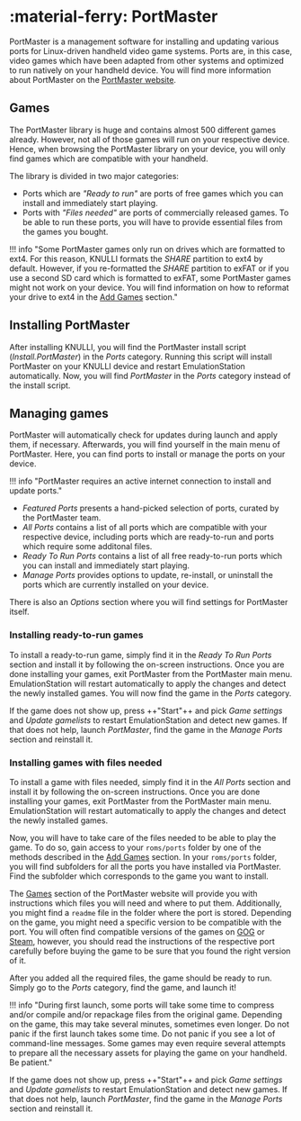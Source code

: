 # :material-ferry: PortMaster

PortMaster is a management software for installing and updating various ports for Linux-driven handheld video game systems. Ports are, in this case, video games which have been adapted from other systems and optimized to run natively on your handheld device. You will find more information about PortMaster on the [PortMaster website](https://portmaster.games).

## Games

The PortMaster library is huge and contains almost 500 different games already. However, not all of those games will run on your respective device. Hence, when browsing the PortMaster library on your device, you will only find games which are compatible with your handheld.

The library is divided in two major categories:

* Ports which are *"Ready to run"* are ports of free games which you can install and immediately start playing.
* Ports with *"Files needed"* are ports of commercially released games. To be able to run these ports, you will have to provide essential files from the games you bought.

!!! info "Some PortMaster games only run on drives which are formatted to ext4. For this reason, KNULLI formats the *SHARE* partition to ext4 by default. However, if you re-formatted the *SHARE* partition to exFAT or if you use a second SD card which is formatted to exFAT, some PortMaster games might not work on your device. You will find information on how to reformat your drive to ext4 in the [Add Games](../../play/add-games) section."

## Installing PortMaster

After installing KNULLI, you will find the PortMaster install script (*Install.PortMaster*) in the *Ports* category. Running this script will install PortMaster on your KNULLI device and restart EmulationStation automatically. Now, you will find *PortMaster* in the *Ports* category instead of the install script.

## Managing games

PortMaster will automatically check for updates during launch and apply them, if necessary. Afterwards, you will find yourself in the main menu of PortMaster. Here, you can find ports to install or manage the ports on your device.

!!! info "PortMaster requires an active internet connection to install and update ports."

* *Featured Ports* presents a hand-picked selection of ports, curated by the PortMaster team.
* *All Ports* contains a list of all ports which are compatible with your respective device, including ports which are ready-to-run and ports which require some additonal files.
* *Ready To Run Ports* contains a list of all free ready-to-run ports which you can install and immediately start playing.
* *Manage Ports* provides options to update, re-install, or uninstall the ports which are currently installed on your device.

There is also an *Options* section where you will find settings for PortMaster itself.

### Installing ready-to-run games

To install a ready-to-run game, simply find it in the *Ready To Run Ports* section and install it by following the on-screen instructions. Once you are done installing your games, exit PortMaster from the PortMaster main menu. EmulationStation will restart automatically to apply the changes and detect the newly installed games. You will now find the game in the *Ports* category.

If the game does not show up, press ++"Start"++ and pick *Game settings* and *Update gamelists* to restart EmulationStation and detect new games. If that does not help, launch *PortMaster*, find the game in the *Manage Ports* section and reinstall it.

### Installing games with files needed

To install a game with files needed, simply find it in the *All Ports* section and install it by following the on-screen instructions. Once you are done installing your games, exit PortMaster from the PortMaster main menu. EmulationStation will restart automatically to apply the changes and detect the newly installed games.

Now, you will have to take care of the files needed to be able to play the game. To do so, gain access to your `roms/ports` folder by one of the methods described in the [Add Games](../../play/add-games) section. In your `roms/ports` folder, you will find subfolders for all the ports you have installed via PortMaster. Find the subfolder which corresponds to the game you want to install.

The [Games](https://portmaster.games/games.html) section of the PortMaster website will provide you with instructions which files you will need and where to put them. Additionally, you might find a `readme` file in the folder where the port is stored. Depending on the game, you might need a specific version to be compatible with the port. You will often find compatible versions of the games on [GOG](https://gog.com) or [Steam](https://store.steampowered.com), however, you should read the instructions of the respective port carefully before buying the game to be sure that you found the right version of it.

After you added all the required files, the game should be ready to run. Simply go to the *Ports* category, find the game, and launch it!

!!! info "During first launch, some ports will take some time to compress and/or compile and/or repackage files from the original game. Depending on the game, this may take several minutes, sometimes even longer. Do not panic if the first launch takes some time. Do not panic if you see a lot of command-line messages. Some games may even require several attempts to prepare all the necessary assets for playing the game on your handheld. Be patient."

If the game does not show up, press ++"Start"++ and pick *Game settings* and *Update gamelists* to restart EmulationStation and detect new games. If that does not help, launch *PortMaster*, find the game in the *Manage Ports* section and reinstall it.
